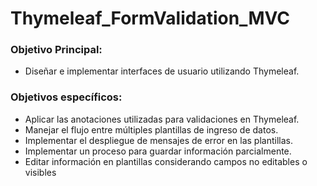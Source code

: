 # Thymeleaf_FormValidation_MVC
### Objetivo Principal:
 - Diseñar e implementar interfaces de usuario utilizando Thymeleaf.
### Objetivos específicos:
 - Aplicar las anotaciones utilizadas para validaciones en Thymeleaf.
 - Manejar el flujo entre múltiples plantillas de ingreso de datos.
 - Implementar el despliegue de mensajes de error en las plantillas.
 - Implementar un proceso para guardar información parcialmente.
 - Editar información en plantillas considerando campos no editables o visibles
